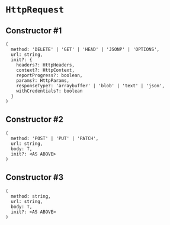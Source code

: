 # `HttpRequest`

## Constructor #1

```
(
  method: 'DELETE' | 'GET' | 'HEAD' | 'JSONP' | 'OPTIONS',
  url: string,
  init?: {
    headers?: HttpHeaders,
    context?: HttpContext,
    reportProgress?: boolean,
    params?: HttpParams,
    responseType?: 'arraybuffer' | 'blob' | 'text' | 'json',
    withCredentials?: boolean
  }
)
```

## Constructor #2

```
(
  method: 'POST' | 'PUT' | 'PATCH',
  url: string,
  body: T,
  init?: <AS ABOVE>
)
```

## Constructor #3

```
(
  method: string,
  url: string,
  body: T,
  init?: <AS ABOVE>
)
```